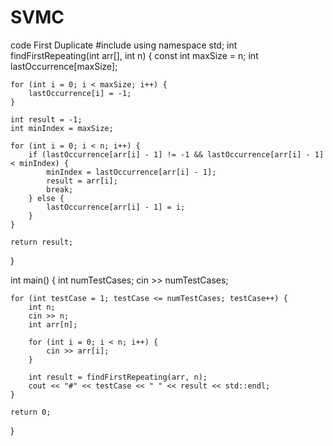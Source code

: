 # SVMC
code First Duplicate
#include <iostream>
using namespace std;
int findFirstRepeating(int arr[], int n) {
    const int maxSize = n;
    int lastOccurrence[maxSize];

    for (int i = 0; i < maxSize; i++) {
        lastOccurrence[i] = -1;
    }

    int result = -1;
    int minIndex = maxSize;

    for (int i = 0; i < n; i++) {
        if (lastOccurrence[arr[i] - 1] != -1 && lastOccurrence[arr[i] - 1] < minIndex) {
            minIndex = lastOccurrence[arr[i] - 1];
            result = arr[i];
            break;
        } else {
            lastOccurrence[arr[i] - 1] = i;
        }
    }

    return result;
}

int main() {
    int numTestCases;
    cin >> numTestCases;

    for (int testCase = 1; testCase <= numTestCases; testCase++) {
        int n;
        cin >> n;
        int arr[n];

        for (int i = 0; i < n; i++) {
            cin >> arr[i];
        }

        int result = findFirstRepeating(arr, n);
        cout << "#" << testCase << " " << result << std::endl;
    }

    return 0;
}
